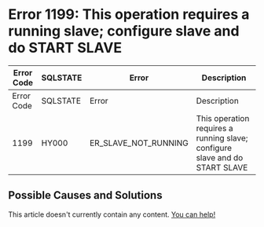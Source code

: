 
# Error 1199: This operation requires a running slave; configure slave and do START SLAVE


| Error Code | SQLSTATE | Error | Description |
| --- | --- | --- | --- |
| Error Code | SQLSTATE | Error | Description |
| 1199 | HY000 | ER_SLAVE_NOT_RUNNING | This operation requires a running slave; configure slave and do START SLAVE |




## Possible Causes and Solutions


This article doesn't currently contain any content. [You can help!](/kb/en/writing-and-editing-knowledge-base-articles/)

